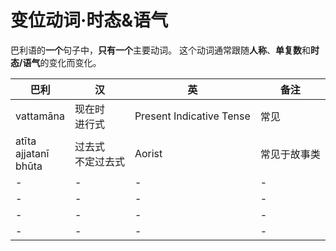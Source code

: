 # 变位动词·时态&语气

巴利语的**一个**句子中，**只有一个**主要动词。
这个动词通常跟随**人称**、**单复数**和**时态/语气**的变化而变化。

|巴利|汉|英|备注|
|-|-|-|-|
|vattamāna|现在时<br>进行式|Present Indicative Tense|常见|
|atīta<br>ajjatanī<br>bhūta|过去式<br>不定过去式|Aorist|常见于故事类|
|-|-|-|-|
|-|-|-|-|
|-|-|-|-|
|-|-|-|-|
